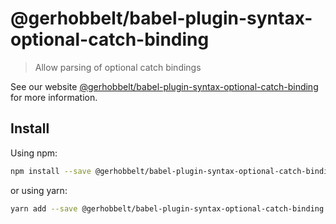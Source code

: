 # @gerhobbelt/babel-plugin-syntax-optional-catch-binding

> Allow parsing of optional catch bindings

See our website [@gerhobbelt/babel-plugin-syntax-optional-catch-binding](https://new.babeljs.io/docs/en/next/babel-plugin-syntax-optional-catch-binding.html) for more information.

## Install

Using npm:

```sh
npm install --save @gerhobbelt/babel-plugin-syntax-optional-catch-binding
```

or using yarn:

```sh
yarn add --save @gerhobbelt/babel-plugin-syntax-optional-catch-binding
```
